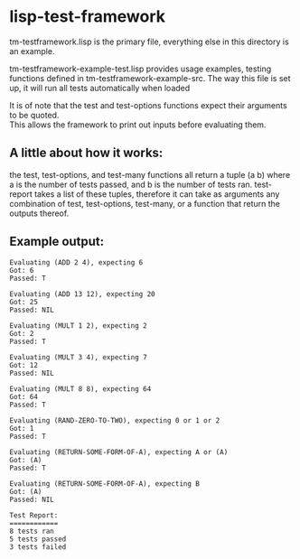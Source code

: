 lisp-test-framework
===================

tm-testframework.lisp is the primary file, everything else in this directory is an example.

tm-testframework-example-test.lisp provides usage examples, testing functions defined in 
tm-testframework-example-src.  The way this file is set up, it will run all tests automatically 
when loaded

It is of note that the test and test-options functions expect their arguments to be quoted.  
This allows the framework to print out inputs before evaluating them.

A little about how it works:
---------------------------
the test, test-options, and test-many functions all return a tuple (a b) where a is 
the number of tests passed, and b is the number of tests ran.  test-report takes a list of these 
tuples, therefore it can take as arguments any combination of test, test-options, test-many, 
or a function that return the outputs thereof.

Example output:
---------------
    Evaluating (ADD 2 4), expecting 6
    Got: 6
    Passed: T
  
    Evaluating (ADD 13 12), expecting 20
    Got: 25
    Passed: NIL
  
    Evaluating (MULT 1 2), expecting 2
    Got: 2
    Passed: T
    
    Evaluating (MULT 3 4), expecting 7
    Got: 12
    Passed: NIL
    
    Evaluating (MULT 8 8), expecting 64
    Got: 64
    Passed: T
    
    Evaluating (RAND-ZERO-TO-TWO), expecting 0 or 1 or 2
    Got: 1
    Passed: T
    
    Evaluating (RETURN-SOME-FORM-OF-A), expecting A or (A)
    Got: (A)
    Passed: T
    
    Evaluating (RETURN-SOME-FORM-OF-A), expecting B
    Got: (A)
    Passed: NIL
    
    Test Report:
    ============
    8 tests ran
    5 tests passed
    3 tests failed
